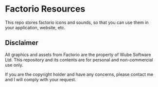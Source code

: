 # Factorio Resources

This repo stores factorio icons and sounds, so that you can use them in your application, website, etc.

## Disclaimer

All graphics and assets from Factorio are the property of Wube Software Ltd. This repository and its contents are for personal and non-commercial use only.

If you are the copyright holder and have any concerns, please contact me and I will comply with your request.